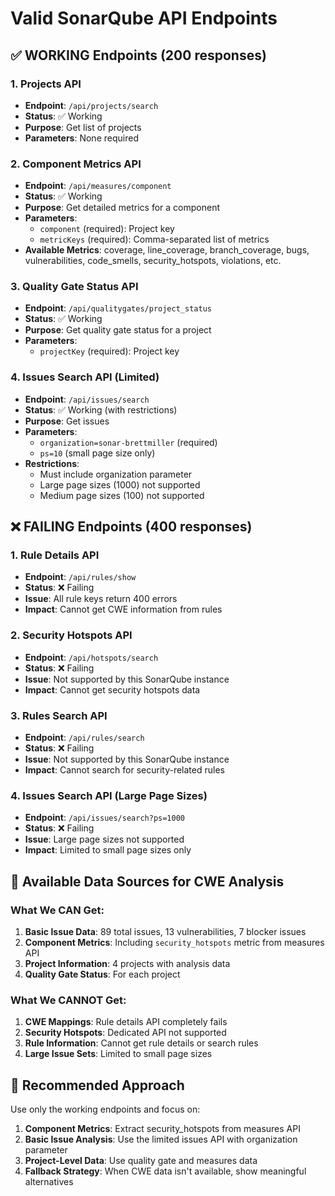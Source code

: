 # Valid SonarQube API Endpoints

## ✅ WORKING Endpoints (200 responses)

### 1. Projects API
- **Endpoint**: `/api/projects/search`
- **Status**: ✅ Working
- **Purpose**: Get list of projects
- **Parameters**: None required

### 2. Component Metrics API
- **Endpoint**: `/api/measures/component`
- **Status**: ✅ Working
- **Purpose**: Get detailed metrics for a component
- **Parameters**: 
  - `component` (required): Project key
  - `metricKeys` (required): Comma-separated list of metrics
- **Available Metrics**: coverage, line_coverage, branch_coverage, bugs, vulnerabilities, code_smells, security_hotspots, violations, etc.

### 3. Quality Gate Status API
- **Endpoint**: `/api/qualitygates/project_status`
- **Status**: ✅ Working
- **Purpose**: Get quality gate status for a project
- **Parameters**: 
  - `projectKey` (required): Project key

### 4. Issues Search API (Limited)
- **Endpoint**: `/api/issues/search`
- **Status**: ✅ Working (with restrictions)
- **Purpose**: Get issues
- **Parameters**: 
  - `organization=sonar-brettmiller` (required)
  - `ps=10` (small page size only)
- **Restrictions**: 
  - Must include organization parameter
  - Large page sizes (1000) not supported
  - Medium page sizes (100) not supported

## ❌ FAILING Endpoints (400 responses)

### 1. Rule Details API
- **Endpoint**: `/api/rules/show`
- **Status**: ❌ Failing
- **Issue**: All rule keys return 400 errors
- **Impact**: Cannot get CWE information from rules

### 2. Security Hotspots API
- **Endpoint**: `/api/hotspots/search`
- **Status**: ❌ Failing
- **Issue**: Not supported by this SonarQube instance
- **Impact**: Cannot get security hotspots data

### 3. Rules Search API
- **Endpoint**: `/api/rules/search`
- **Status**: ❌ Failing
- **Issue**: Not supported by this SonarQube instance
- **Impact**: Cannot search for security-related rules

### 4. Issues Search API (Large Page Sizes)
- **Endpoint**: `/api/issues/search?ps=1000`
- **Status**: ❌ Failing
- **Issue**: Large page sizes not supported
- **Impact**: Limited to small page sizes only

## 🎯 Available Data Sources for CWE Analysis

### What We CAN Get:
1. **Basic Issue Data**: 89 total issues, 13 vulnerabilities, 7 blocker issues
2. **Component Metrics**: Including `security_hotspots` metric from measures API
3. **Project Information**: 4 projects with analysis data
4. **Quality Gate Status**: For each project

### What We CANNOT Get:
1. **CWE Mappings**: Rule details API completely fails
2. **Security Hotspots**: Dedicated API not supported
3. **Rule Information**: Cannot get rule details or search rules
4. **Large Issue Sets**: Limited to small page sizes

## 🔧 Recommended Approach

Use only the working endpoints and focus on:
1. **Component Metrics**: Extract security_hotspots from measures API
2. **Basic Issue Analysis**: Use the limited issues API with organization parameter
3. **Project-Level Data**: Use quality gate and measures data
4. **Fallback Strategy**: When CWE data isn't available, show meaningful alternatives
